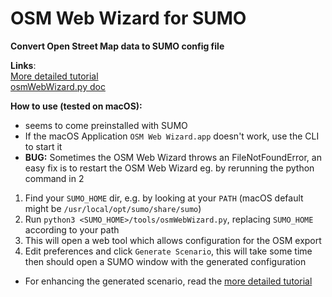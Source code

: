 # OSM Web Wizard for SUMO

**Convert Open Street Map data to SUMO config file**  
  
**Links**:  
[More detailed tutorial](https://sumo.dlr.de/docs/Networks/Import/OpenStreetMap.html)  
[osmWebWizard.py doc](https://sumo.dlr.de/docs/Tools/Import/OSM.html)

**How to use (tested on macOS):**
- seems to come preinstalled with SUMO
- If the macOS Application `OSM Web Wizard.app` doesn't work, use the CLI to start it
- **BUG:** Sometimes the OSM Web Wizard throws an FileNotFoundError, an easy fix is to restart the OSM Web Wizard eg. by rerunning the python command in 2
1. Find your `SUMO_HOME` dir, e.g. by looking at your `PATH` (macOS default might be `/usr/local/opt/sumo/share/sumo`)
2. Run `python3 <SUMO_HOME>/tools/osmWebWizard.py`, replacing `SUMO_HOME` according to your path
3. This will open a web tool which allows configuration for the OSM export
4. Edit preferences and click `Generate Scenario`, this will take some time then should open a SUMO window with the generated configuration
- For enhancing the generated scenario, read the [more detailed tutorial](https://sumo.dlr.de/docs/Networks/Import/OpenStreetMap.html) 

